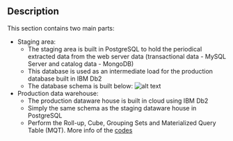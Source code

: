 ## Description
This section contains two main parts:
- Staging area:
    - The staging area is built in PostgreSQL to hold the periodical extracted data from the web server data (transactional data - MySQL Server and catalog data - MongoDB)
    - This database is used as an intermediate load for the production database built in IBM Db2
    - The database schema is built below:
    ![alt text](https://github.com/xzZero/DataEng_IBM/blob/main/13%20-%20Data%20Engineering%20Capstone%20Project/3%20-%20Staging%20and%20Reporting/softcartRelationships.jpg "softcartRelationships")
- Production data warehouse:
    - The production dataware house is built in cloud using IBM Db2
    - Simply the same schema as the staging dataware house in PostgreSQL
    - Perform the Roll-up, Cube, Grouping Sets and Materialized Query Table (MQT). More info of the [codes](https://github.com/xzZero/DataEng_IBM/blob/main/13%20-%20Data%20Engineering%20Capstone%20Project/3%20-%20Staging%20and%20Reporting/codes.sql)
